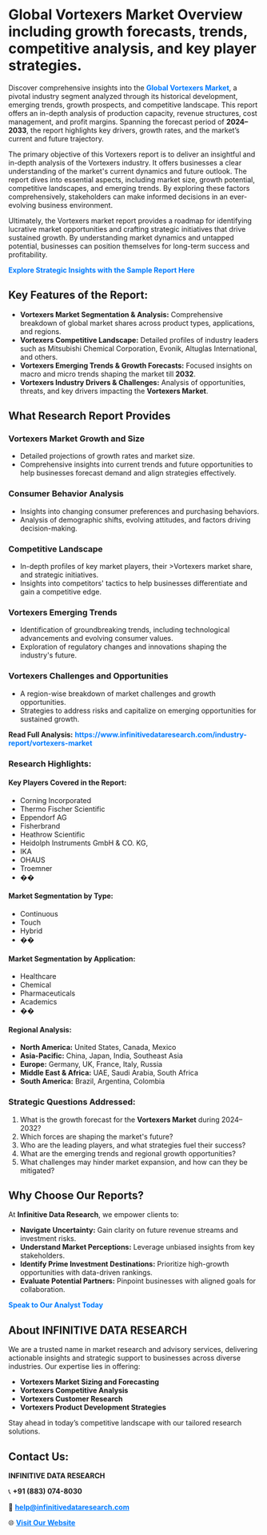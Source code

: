 <h1>Global Vortexers Market Overview including growth forecasts, trends, competitive analysis, and key player strategies.</h1>
<p>
Discover comprehensive insights into the 
<a href="https://www.infinitivedataresearch.com/industry-report/vortexers-market" rel="dofollow" style="color: #007BFF; text-decoration: none;"><strong>Global Vortexers Market</strong></a>, a pivotal industry segment analyzed through its historical development, emerging trends, growth prospects, and competitive landscape. This report offers an in-depth analysis of production capacity, revenue structures, cost management, and profit margins. Spanning the forecast period of <strong>2024–2033</strong>, the report highlights key drivers, growth rates, and the market’s current and future trajectory.
</p>
<p>
The primary objective of this Vortexers report is to deliver an insightful and in-depth analysis of the Vortexers industry. It offers businesses a clear understanding of the market's current dynamics and future outlook. The report dives into essential aspects, including market size, growth potential, competitive landscapes, and emerging trends. By exploring these factors comprehensively, stakeholders can make informed decisions in an ever-evolving business environment.
</p>
<p>
Ultimately, the Vortexers market report provides a roadmap for identifying lucrative market opportunities and crafting strategic initiatives that drive sustained growth. By understanding market dynamics and untapped potential, businesses can position themselves for long-term success and profitability.
</p>
<p>
<a href="https://www.infinitivedataresearch.com/request-sample/reportId=109135" style="color: #007BFF; text-decoration: none;"><strong>Explore Strategic Insights with the Sample Report Here</strong></a>
</p>

<h2>Key Features of the Report:</h2>
<ul>
<li><strong>Vortexers Market Segmentation & Analysis:</strong> Comprehensive breakdown of global market shares across product types, applications, and regions.</li>
<li><strong>Vortexers Competitive Landscape:</strong> Detailed profiles of industry leaders such as Mitsubishi Chemical Corporation, Evonik, Altuglas International, and others.</li>
<li><strong>Vortexers Emerging Trends & Growth Forecasts:</strong> Focused insights on macro and micro trends shaping the market till <strong>2032</strong>.</li>
<li><strong>Vortexers Industry Drivers & Challenges:</strong> Analysis of opportunities, threats, and key drivers impacting the <strong>Vortexers Market</strong>.</li>
</ul>

<h2>What Research Report Provides</h2>
<h3>Vortexers Market Growth and Size</h3>
<ul>
<li>Detailed projections of growth rates and market size.</li>
<li>Comprehensive insights into current trends and future opportunities to help businesses forecast demand and align strategies effectively.</li>
</ul>

<h3>Consumer Behavior Analysis</h3>
<ul>
<li>Insights into changing consumer preferences and purchasing behaviors.</li>
<li>Analysis of demographic shifts, evolving attitudes, and factors driving decision-making.</li>
</ul>

<h3>Competitive Landscape</h3>
<ul>
<li>In-depth profiles of key market players, their >Vortexers market share, and strategic initiatives.</li>
<li>Insights into competitors' tactics to help businesses differentiate and gain a competitive edge.</li>
</ul>

<h3>Vortexers Emerging Trends</h3>
<ul>
<li>Identification of groundbreaking trends, including technological advancements and evolving consumer values.</li>
<li>Exploration of regulatory changes and innovations shaping the industry's future.</li>
</ul>

<h3>Vortexers Challenges and Opportunities</h3>
<ul>
<li>A region-wise breakdown of market challenges and growth opportunities.</li>
<li>Strategies to address risks and capitalize on emerging opportunities for sustained growth.</li>
</ul>
<p><strong>Read Full Analysis:</strong> <a href="https://www.infinitivedataresearch.com/industry-report/vortexers-market" rel="dofollow" style="color: #007BFF; text-decoration: none;"><strong>https://www.infinitivedataresearch.com/industry-report/vortexers-market</strong></a></p>
<h3>Research Highlights:</h3>
<h4>Key Players Covered in the Report:</h4>
<ul><li>Corning Incorporated</li><li>Thermo Fischer Scientific</li><li>Eppendorf AG</li><li>Fisherbrand</li><li>Heathrow Scientific</li><li>Heidolph Instruments GmbH &amp; CO. KG,</li><li>IKA</li><li>OHAUS</li><li>Troemner</li><li>��</li></ul>
<h4>Market Segmentation by Type:</h4>
<ul><li>Continuous</li><li>Touch</li><li>Hybrid</li><li>��</li></ul>
<h4>Market Segmentation by Application:</h4>
<ul><li>Healthcare</li><li>Chemical</li><li>Pharmaceuticals</li><li>Academics</li><li>��</li></ul>

<h4>Regional Analysis:</h4>
<ul>
<li><strong>North America:</strong> United States, Canada, Mexico</li>
<li><strong>Asia-Pacific:</strong> China, Japan, India, Southeast Asia</li>
<li><strong>Europe:</strong> Germany, UK, France, Italy, Russia</li>
<li><strong>Middle East & Africa:</strong> UAE, Saudi Arabia, South Africa</li>
<li><strong>South America:</strong> Brazil, Argentina, Colombia</li>
</ul>

<h3>Strategic Questions Addressed:</h3>
<ol>
<li>What is the growth forecast for the <strong>Vortexers Market</strong> during 2024–2032?</li>
<li>Which forces are shaping the market's future?</li>
<li>Who are the leading players, and what strategies fuel their success?</li>
<li>What are the emerging trends and regional growth opportunities?</li>
<li>What challenges may hinder market expansion, and how can they be mitigated?</li>
</ol>

<h2>Why Choose Our Reports?</h2>
<p>At <strong>Infinitive Data Research</strong>, we empower clients to:</p>
<ul>
<li><strong>Navigate Uncertainty:</strong> Gain clarity on future revenue streams and investment risks.</li>
<li><strong>Understand Market Perceptions:</strong> Leverage unbiased insights from key stakeholders.</li>
<li><strong>Identify Prime Investment Destinations:</strong> Prioritize high-growth opportunities with data-driven rankings.</li>
<li><strong>Evaluate Potential Partners:</strong> Pinpoint businesses with aligned goals for collaboration.</li>
</ul>
<p><a href="https://www.infinitivedataresearch.com/industry-report/vortexers-market" rel="dofollow" style="color: #007BFF; text-decoration: none;"><strong>Speak to Our Analyst Today</strong></a></p>

<h2>About INFINITIVE DATA RESEARCH</h2>
<p>We are a trusted name in market research and advisory services, delivering actionable insights and strategic support to businesses across diverse industries. Our expertise lies in offering:</p>
<ul>
<li><strong>Vortexers Market Sizing and Forecasting</strong></li>
<li><strong>Vortexers Competitive Analysis</strong></li>
<li><strong>Vortexers Customer Research</strong></li>
<li><strong>Vortexers Product Development Strategies</strong></li>
</ul>
<p>Stay ahead in today’s competitive landscape with our tailored research solutions.</p>

<h2>Contact Us:</h2>
<p><strong>INFINITIVE DATA RESEARCH</strong></p>
<p>📞 <strong>+91 (883) 074-8030</strong></p>
<p>📧 <strong><a href="mailto:help@infinitivedataresearch.com" style="color: #007BFF;">help@infinitivedataresearch.com</a></strong></p>
<p>🌐 <strong><a href="https://www.infinitivedataresearch.com" rel="dofollow" style="color: #007BFF;">Visit Our Website</a></strong></p>